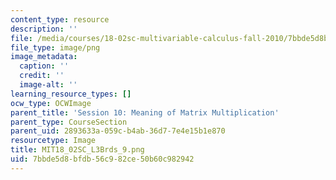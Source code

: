 ```yaml
---
content_type: resource
description: ''
file: /media/courses/18-02sc-multivariable-calculus-fall-2010/7bbde5d8bfdb56c982ce50b60c982942_MIT18_02SC_L3Brds_9.png
file_type: image/png
image_metadata:
  caption: ''
  credit: ''
  image-alt: ''
learning_resource_types: []
ocw_type: OCWImage
parent_title: 'Session 10: Meaning of Matrix Multiplication'
parent_type: CourseSection
parent_uid: 2893633a-059c-b4ab-36d7-7e4e15b1e870
resourcetype: Image
title: MIT18_02SC_L3Brds_9.png
uid: 7bbde5d8-bfdb-56c9-82ce-50b60c982942
---
```

